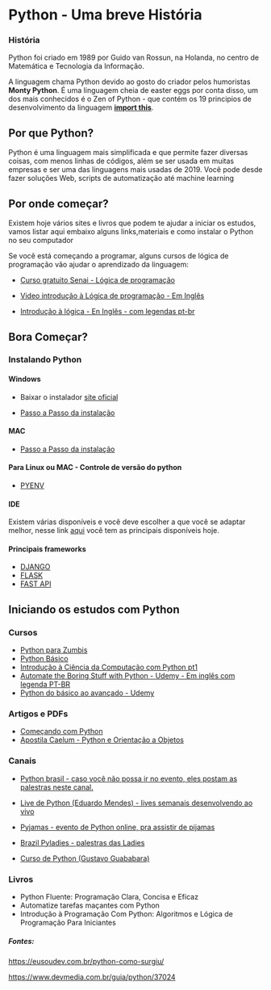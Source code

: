 # Python - Uma breve História

### História

Python foi criado em 1989 por Guido van Rossun, na Holanda, no centro de Matemática e Tecnologia da Informação.

A linguagem chama Python devido ao gosto do criador pelos humoristas __Monty Python__. É uma linguagem cheia de easter eggs por conta disso, um dos mais conhecidos é o Zen of Python - que contém os 19 principios de desenvolvimento da linguagem [__import this__](https://pythonacademy.com.br/zen-of-python).

## Por que Python?

Python é uma linguagem mais simplificada e que permite fazer diversas coisas, com menos linhas de códigos, além se ser usada em muitas empresas e ser uma das linguagens mais usadas de 2019. Você pode desde fazer soluções Web, scripts de automatização até machine learning

## Por onde começar?

Existem hoje vários sites e livros que podem te ajudar a iniciar os estudos, vamos listar aqui embaixo alguns links,materiais e como instalar o Python no seu computador

Se você está começando a programar, alguns cursos de lógica de programação vão ajudar o aprendizado da linguagem: 

* [Curso gratuito Senai - Lógica de programação](https://www.ead.ms.senai.br/cursos/iniciacao_profissional/?c=L%C3%B3gica_de_Programa%C3%A7%C3%A3o&id=11)

* [Video introdução à Lógica de programação - Em Inglês](https://cleancoders.com/video-details/programming-101-episode-1)

* [Introdução à lógica - En Inglês - com legendas pt-br](https://www.coursera.org/learn/logic-introduction)

## Bora Começar?

### Instalando Python

#### Windows

* Baixar o instalador [site oficial](https://www.python.org/downloads/)

* [Passo a Passo da instalação](https://python.org.br/instalacao-windows/)

#### MAC

* [Passo a Passo da instalação](https://python.org.br/instalacao-mac/)

#### Para Linux ou MAC - Controle de versão do python

* [PYENV](https://github.com/pyenv/pyenv/)

#### IDE

Existem várias disponíveis e você deve escolher a que você se adaptar melhor, nesse link [aqui](https://paulovasconcellos.com.br/quais-s%C3%A3o-as-melhores-ide-para-python-confira-a-lista-279b54bef301) você tem as principais disponíveis hoje.

#### Principais frameworks

* [DJANGO](https://www.djangoproject.com/)
* [FLASK](https://github.com/pallets/flask)
* [FAST API](https://fastapi.tiangolo.com/)


## Iniciando os estudos com Python

### Cursos 

* [Python para Zumbis](https://www.pycursos.com/python-para-zumbis/)
* [Python Básico](https://solyd.com.br/treinamentos/python-basico)
* [Introdução à Ciência da Computação com Python pt1](https://www.coursera.org/learn/ciencia-computacao-python-conceitos)
* [Automate the Boring Stuff with Python - Udemy - Em inglês com legenda PT-BR](https://www.udemy.com/course/automate/)
* [Python do básico ao avançado - Udemy](https://www.udemy.com/course/curso-de-programacao-em-python-do-basico-ao-avancado/)

### Artigos e PDFs

* [Começando com Python](https://gabrielschade.github.io/2018/01/31/basics-python.html)
* [Apostila Caelum - Python e Orientação a Objetos](https://www.caelum.com.br/apostila-python-orientacao-objetos/)


### Canais 

* [Python brasil - caso você não possa ir no evento, eles postam as palestras neste canal.](https://www.youtube.com/channel/UCiCQrFh8ckR_LXQyOAsOZiw)

* [Live de Python (Eduardo Mendes) - lives semanais desenvolvendo ao vivo](https://www.youtube.com/user/mendesesduardo)

* [Pyjamas - evento de Python online, pra assistir de pijamas](https://www.youtube.com/channel/UCWCFzEJd7PhVulMXwGjcYAA)

* [Brazil Pyladies - palestras das Ladies](https://www.youtube.com/channel/UCzFDzkgQ3mWNvcHoTVcT2bg)

* [Curso de Python (Gustavo Guababara)](https://www.youtube.com/playlist?list=PLHz_AreHm4dlKP6QQCekuIPky1CiwmdI6)

### Livros

* Python Fluente: Programação Clara, Concisa e Eficaz
* Automatize tarefas maçantes com Python
* Introdução à Programação Com Python: Algoritmos e Lógica de Programação Para Iniciantes


##### Fontes:

https://eusoudev.com.br/python-como-surgiu/

https://www.devmedia.com.br/guia/python/37024

